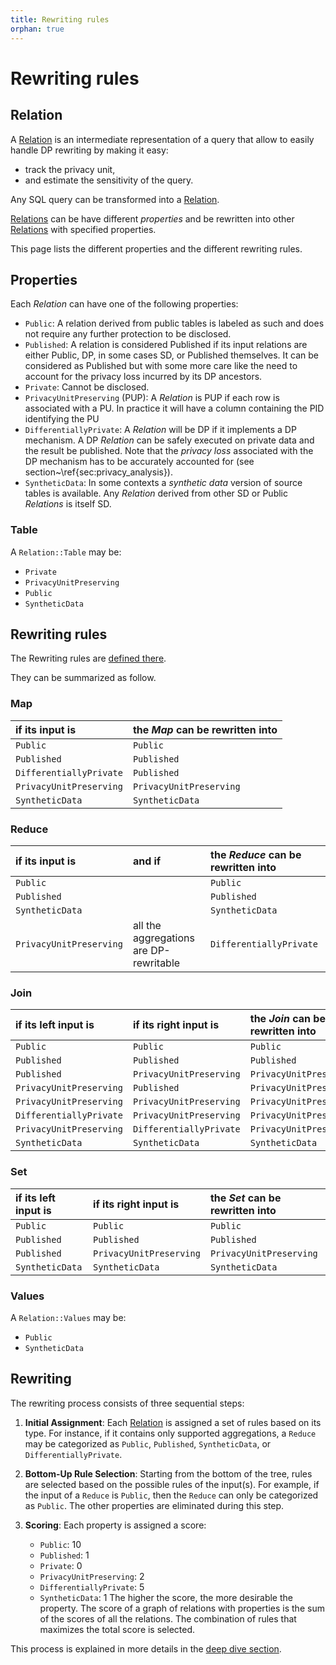 ```yaml
---
title: Rewriting rules
orphan: true
---
```

# Rewriting rules
## Relation

A [Relation](/definitions.md#relation) is an intermediate representation of a query that allow to easily handle DP rewriting by making it easy:
- track the privacy unit,
- and estimate the sensitivity of the query.

Any SQL query can be transformed into a [Relation](/definitions.md#relation).

[Relations](/definitions.md#relation) can be have different *properties* and be rewritten into other [Relations](/definitions.md#relation) with specified properties.

This page lists the different properties and the different rewriting rules.

## Properties

Each *Relation* can have one of the following properties:
- `Public`: A relation derived from public tables is labeled as such and does not require any further protection to be disclosed.
- `Published`: A relation is considered Published if its input relations are either Public, DP, in some cases SD, or Published themselves. It can be considered as Published but with some more care like the need to account for the privacy loss incurred by its DP ancestors.
- `Private`: Cannot be disclosed.
- `PrivacyUnitPreserving` (PUP): A *Relation* is PUP if each row is associated with a PU. In practice it will have a column containing the PID identifying the PU
- `DifferentiallyPrivate`: A *Relation* will be DP if it implements a DP mechanism. A DP *Relation* can be safely  executed on private data and the result be published. Note that the *privacy loss* associated with the DP mechanism has to be accurately accounted for (see section~\ref{sec:privacy_analysis}).
- `SyntheticData`: In some contexts a *synthetic data* version of source tables is available. Any *Relation* derived from other SD or Public *Relations* is itself SD.


### Table
A `Relation::Table` may be:
- `Private`
- `PrivacyUnitPreserving`
- `Public`
- `SyntheticData`

## Rewriting rules

The Rewriting rules are [defined there](https://docs.rs/qrlew/latest/src/qrlew/rewriting/rewriting_rule.rs.html#602-850).

They can be summarized as follow.

### Map
| if its input is | the *Map* can be rewritten into |
|:----------|:----------|
| `Public` | `Public` |
| `Published` | `Published` |
| `DifferentiallyPrivate` | `Published` |
| `PrivacyUnitPreserving` | `PrivacyUnitPreserving` |
| `SyntheticData` | `SyntheticData` |

### Reduce
| if its input is | and if | the *Reduce* can be rewritten into |
|:----------|:----------| :----------|
| `Public` | | `Public` |
| `Published` | | `Published` |
| `SyntheticData` | | `SyntheticData` |
| `PrivacyUnitPreserving` | all the aggregations are DP-rewritable |`DifferentiallyPrivate` |

### Join
| if its left input is | if its right input is | the *Join* can be rewritten into |
|:----------|:----------|:----------|
| `Public` | `Public` | `Public` |
| `Published` | `Published` | `Published` |
| `Published` | `PrivacyUnitPreserving` | `PrivacyUnitPreserving` |
| `PrivacyUnitPreserving` | `Published` | `PrivacyUnitPreserving` |
| `PrivacyUnitPreserving` | `PrivacyUnitPreserving` | `PrivacyUnitPreserving` |
| `DifferentiallyPrivate` | `PrivacyUnitPreserving` | `PrivacyUnitPreserving` |
| `PrivacyUnitPreserving` | `DifferentiallyPrivate` | `PrivacyUnitPreserving` |
| `SyntheticData` | `SyntheticData` | `SyntheticData` |

### Set
| if its left input is | if its right input is | the *Set* can be rewritten into |
|:----------|:----------|:----------|
| `Public` | `Public` | `Public` |
| `Published` | `Published` | `Published` |
| `Published` | `PrivacyUnitPreserving` | `PrivacyUnitPreserving` |
| `SyntheticData` | `SyntheticData` | `SyntheticData` |

### Values
A `Relation::Values` may be:
- `Public`
- `SyntheticData`


## Rewriting
The rewriting process consists of three sequential steps:

1. **Initial Assignment**: Each [Relation](/definitions.md#relation) is assigned a set of rules based on its type. For instance, if it contains only supported aggregations, a `Reduce` may be categorized as `Public`, `Published`, `SyntheticData`, or `DifferentiallyPrivate`.

2. **Bottom-Up Rule Selection**: Starting from the bottom of the tree, rules are selected based on the possible rules of the input(s). For example, if the input of a `Reduce` is `Public`, then the `Reduce` can only be categorized as `Public`. The other properties are eliminated during this step.

3. **Scoring**: Each property is assigned a score:
    - `Public`: 10
    - `Published`: 1
    - `Private`: 0
    - `PrivacyUnitPreserving`: 2
    - `DifferentiallyPrivate`: 5
    - `SyntheticData`: 1
The higher the score, the more desirable the property. The score of a graph of relations with properties is the sum of the scores of all the relations. The combination of rules that maximizes the total score is selected.

This process is explained in more details in the [deep dive section](/deep_dive.md#privacy-properties-and-rewriting-rules).